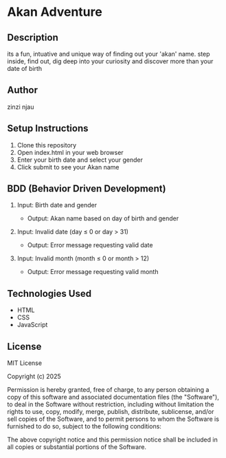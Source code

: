# Akan Adventure

## Description

its a fun, intuative and unique way of finding out your 'akan' name. step inside, find out, dig deep into your curiosity and discover more than your date of birth

## Author

zinzi njau

## Setup Instructions

1. Clone this repository
2. Open index.html in your web browser
3. Enter your birth date and select your gender
4. Click submit to see your Akan name

## BDD (Behavior Driven Development)

1. Input: Birth date and gender

   - Output: Akan name based on day of birth and gender

2. Input: Invalid date (day ≤ 0 or day > 31)

   - Output: Error message requesting valid date

3. Input: Invalid month (month ≤ 0 or month > 12)
   - Output: Error message requesting valid month

## Technologies Used

- HTML
- CSS
- JavaScript


## License

MIT License

Copyright (c) 2025

Permission is hereby granted, free of charge, to any person obtaining a copy of this software and associated documentation files (the "Software"), to deal in the Software without restriction, including without limitation the rights to use, copy, modify, merge, publish, distribute, sublicense, and/or sell copies of the Software, and to permit persons to whom the Software is furnished to do so, subject to the following conditions:

The above copyright notice and this permission notice shall be included in all copies or substantial portions of the Software.
